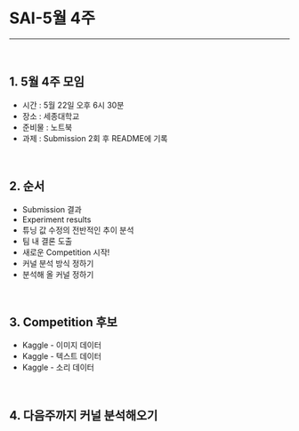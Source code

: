 # SAI-5월 4주

<hr>
<br>

## 1. 5월 4주 모임
 - 시간 : 5월 22일 오후 6시 30분
 - 장소 : 세종대학교
 - 준비물 : 노트북
 - 과제 : Submission 2회 후 README에 기록
 
<br>

## 2. 순서
 - Submission 결과
 - Experiment results
 - 튜닝 값 수정의 전반적인 추이 분석
 - 팀 내 결론 도출
 - 새로운 Competition 시작!
 - 커널 분석 방식 정하기
 - 분석해 올 커널 정하기
 
<br>

## 3. Competition 후보
 - Kaggle - 이미지 데이터
 - Kaggle - 텍스트 데이터
 - Kaggle - 소리 데이터
 
<br>

## 4. 다음주까지 커널 분석해오기
